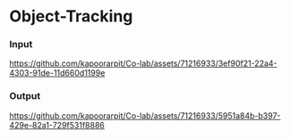 # Object-Tracking

### Input
https://github.com/kapoorarpit/Co-lab/assets/71216933/3ef90f21-22a4-4303-91de-11d660d1199e


### Output
https://github.com/kapoorarpit/Co-lab/assets/71216933/5951a84b-b397-429e-82a1-729f531f8886


